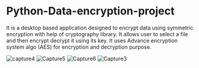 
# Python-Data-encryption-project
It is a desktop based application designed to encrypt data using symmetric encryption with help of cryptography library. It allows user to     select a file and then encrypt decrypt it using its key. It uses Advance encryption system algo (AES) for encryption and decryption purpose.


![capture4](https://user-images.githubusercontent.com/62415441/131150189-2fc56552-a218-4104-9dda-6df87e043487.PNG)
![Capture5](https://user-images.githubusercontent.com/62415441/131150196-a8c96305-ddeb-417d-ba73-fa88bbadf16b.PNG)
![Capture6](https://user-images.githubusercontent.com/62415441/131150197-e45fb838-b8c3-437d-ba40-a848cb5413f8.PNG)
![Capture3](https://user-images.githubusercontent.com/62415441/131150199-b502e27f-eddf-4fc0-9cf6-95b5e6efb4c0.PNG)
